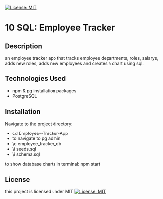 [![License: MIT](https://img.shields.io/badge/License-MIT-yellow.svg)](https://opensource.org/licenses/MIT)

# 10 SQL: Employee Tracker

## Description
an employee tracker app that tracks employee departments, roles, salarys, adds new roles, adds new employees and creates a chart using sql.

## Technologies Used
- npm & pg installation packages
- PostgreSQL


## Installation
Navigate to the project directory:
* cd Employee--Tracker-App
* to navigate to pg admin 
* \c employee_tracker_db
* \i seeds.sql 
* \i schema.sql

to show database charts in terminal:
npm start

## License
this project is licensed under MIT [![License: MIT](https://img.shields.io/badge/License-MIT-yellow.svg)](https://opensource.org/licenses/MIT) 




